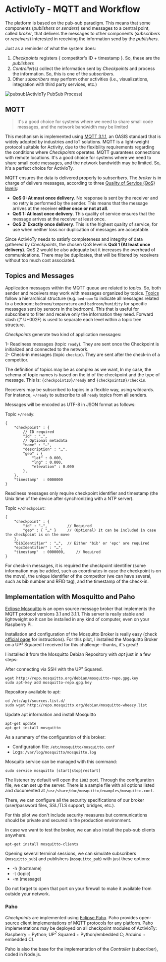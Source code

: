 # ActivIoTy - MQTT and Workflow 

The platform is based on the pub-sub paradigm. This means that some components (*publishers* or *senders*) send messages to a central point, called *broker*, that delivers the messages to other components (*subscribers* or *receivers*) interested in receiving the information send by the *publishers*.

Just as a reminder of what the system does: 

1. *Checkpoints* registers { competitor's ID + timestamp }. So, these are the *publishers*
2. *Controller*(s) collect the information sent by *Checkpoints* and process the information. So, this is one of the *subscribers*.
3. Other *subscribers* may perform other activities (i.e., visualizations, integration with third party services, etc.)  

![pubsub](ActivIoTy PubSub Process)

## MQTT

> It's a good choice for systems where we need to share small code messages, and the network bandwidth may be limited

This mechanism is implemented using [MQTT 3.1.1](http://mqtt.org/), an OASIS standard that is widely adopted by industries and IoT solutions. MQTT is a light-weight protocol suitable for Activity, due to the flexibility requirements regarding the conditions where *Checkpoints* operates. MQTT guarantees connections with remote locations. It's a good choice for systems where we need to share small code messages, and the network bandwidth may be limited. So, it's a perfect choice for ActivIoTy.

MQTT ensures the data is delivered properly to *subscribers*. The *broker* is in charge of delivers messages, according to three [Quality of Service (QoS) levels](http://docs.oasis-open.org/mqtt/mqtt/v3.1.1/os/mqtt-v3.1.1-os.html#_Toc398718099): 

* **QoS 0: At most once delivery**. No response is sent by the receiver and no retry is performed by the sender. This means that the message arrives at the receiver **either once or not at all**.
* **QoS 1: At least once delivery**. This quality of service ensures that the message arrives at the receiver at least once.
* **QoS 2: Exactly once delivery**. This is the highest quality of service, for use when neither loss nor duplication of messages are acceptable.
     
Since ActivIoTy needs to satisfy completeness and integrity of data gathered by *Checkpoints*, the chosen QoS level is **QoS 1 (At least once delivery)**. QoS 2 would be also adequate but it increases the overhead of communications. There may be duplicates, that will be filtered by receivers without too much cost associated.

## Topics and Messages

Application messages within the MQTT queue are related to *topics*. So, both sender and receivers may work with messages organized by topics. [Topics](http://docs.oasis-open.org/mqtt/mqtt/v3.1.1/os/mqtt-v3.1.1-os.html#_Toc398718106) follow a hierarchical structure (e.g. `bedroom` to indicate all messages related to a bedroom; `bedroom/temperature` and `bedroom/humidity` for specific messages sent by sensors in the bedroom). This  that is useful for subscribers to filter and receive only the information they need. Forward slash (‘/’ U+002F) is used to separate each level within a topic tree structure.

*Checkpoints* generate two kind of application messages:

1- Readiness messages (topic `ready`). They are sent once the Checkpoint is initialized and connected to the network.   
2- Check-in messages (topic `checkin`). They are sent after the check-in of a competitor.

The definition of topics may be as complex as we want, In my case, the schema of topic names is based on the id of the checkpoint and the type of message. This is: `{checkpointID}/ready` and `{checkpointID}/checkin`.

Receivers may be subscribed to topics in a flexible way, using wildcards. For instance, `+/ready` to subscribe to all `ready` topics from all senders.

Messages will be encoded as UTF-8 in JSON format as follows:

Topic `+/ready`:
```
{
	"checkpoint" : {
		// ID required 
		"id" : "…",
		// Optional metadata
		"name" : "…",
		"description" : "…",
		"geo" : {
			"lat" : 0.000,
			"lng" : 0.000,
			"elevation" : 0.000
		},
	},
	"timestamp"  : 0000000
}
```
Readiness messages only require checkpoint identifier and timestamp (the Unix time of the device after synchronizing with a NTP server). 

Topic `+/checkpoint`:
```
{
	"checkpoint" : { 
		"id" : "…",			// Required
		"geo" : { "…" }		// (Optional) It can be included in case the checkpoint is on the move
	},
	"bibIdentifier" : "…",	// Either 'bib' or 'epc' are required
	"epcIdentifier" : "…",
	"timestamp"  : 0000000, 	// Required
}
```
For check-in messages, it is required the checkpoint identifier (some information may be added, such as coordinates in case the checkpoint is on the move), the unique identifier of the competitor (we can have several, such as bib number and RFID tag), and the timestamp of the check-in. 


## Implementation with Mosquitto and Paho

[Eclipse Mosquitto](https://mosquitto.org/) is an open source message broker that implements the MQTT protocol versions 3.1 and 3.1.1. This server is really stable and lightweight so it can be installed in any kind of computer, even on your Raspberry Pi.

Installation and configuration of the Mosquitto Broker is really easy (check [official page](https://mosquitto.org/download/) for instructions). For this pilot, I installed the Mosquitto Broker on a UP² Squared I received for this challenge –thanks, it's great!

I installed it from the Mosquitto Debian Repository with *apt* just in a few steps: 

After connecting via SSH with the UP² Squared.

```
wget http://repo.mosquitto.org/debian/mosquitto-repo.gpg.key
sudo apt-key add mosquitto-repo.gpg.key 
```

Repository available to apt:

```
cd /etc/apt/sources.list.d/
sudo wget http://repo.mosquitto.org/debian/mosquitto-wheezy.list
```

Update apt information and install Mosquitto

```
apt-get update
apt-get install mosquitto
```

As a summary of the configuration of this broker:

* Configuration file: `/etc/mosquitto/mosquitto.conf`
* Logs: `/var/log/mosquitto/mosquitto.log`

Mosquito service can be managed with this command: 

```
sudo service mosquitto [start|stop|restart]
```

The listener by default will open the `1883` port. Through the configuration file, we can set up the server. There is a sample file with all options listed and documented at `/usr/share/doc/mosquitto/examples/mosquitto.conf`.

There, we can configure all the security specifications of our broker (user/password files, SSL/TLS support, bridges, etc.). 

For this pilot we don't include security measures but communications should be private and secured in the production environment. 
 
In case we want to test the broker, we can also install the pub-sub clients anywhere.  

```
apt-get install mosquitto-clients
```

Opening several terminal sessions, we can simulate subscribers (`mosquitto_sub`) and publishers (`mosquitto_pub`) with just these options:
* -h (hostname)
* -t (topic)
* -m (message)

Do not forget to open that port on your firewall to make it available from outside your network.

### Paho 

*Checkpoints* are implemented using [Eclipse Paho](https://www.eclipse.org/paho/). Paho provides open-source client implementations of MQTT protocols for any platform. Paho implementations may be deployed on all checkpoint modules of ActivIoTy: Raspberry + Python; UP<sup>2</sup> Squared + Python/embedded C; Arduino + embedded C).

Paho is also the base for the implementation of the *Controller* (subscriber), coded in Node.js. 

[pubsub]: ./images/components/pubsub.png "ActivIoTy PubSub Process"